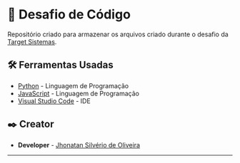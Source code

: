 # 💪 Desafio de Código

Repositório criado para armazenar os arquivos criado durante o desafio da [Target Sistemas](https://targetsistemas.com.br/).

## 🛠️ Ferramentas Usadas

* [Python](https://docs.python.org/3/) - Linguagem de Programação
* [JavaScript](https://developer.mozilla.org/en-US/docs/Web/JavaScript) - Linguagem de Programação
* [Visual Studio Code](https://developer.mozilla.org/en-US/docs/Web/CSS) - IDE

## ✒️ Creator

* **Developer** - [Jhonatan Silvério de Oliveira](https://github.com/Jh0wjso)

---
